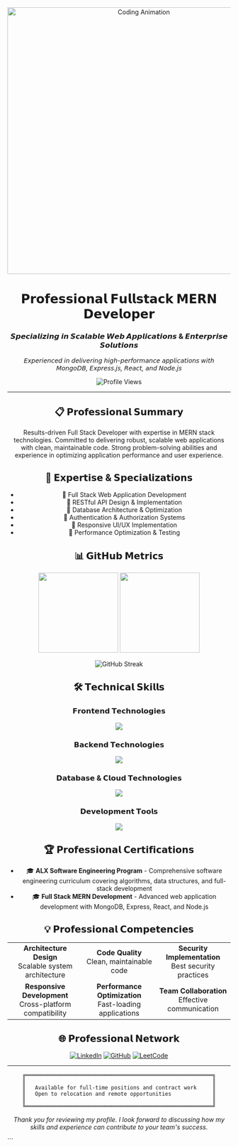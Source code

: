 <div align="center">
  <img src="https://user-images.githubusercontent.com/74038190/213910845-af37a709-8995-40d6-be59-724526e3c3d7.gif" alt="Coding Animation" width="600"/>
  
  # 𝗣𝗿𝗼𝗳𝗲𝘀𝘀𝗶𝗼𝗻𝗮𝗹 𝗙𝘂𝗹𝗹𝘀𝘁𝗮𝗰𝗸 𝗠𝗘𝗥𝗡 𝗗𝗲𝘃𝗲𝗹𝗼𝗽𝗲𝗿
  
  ### 𝙎𝙥𝙚𝙘𝙞𝙖𝙡𝙞𝙯𝙞𝙣𝙜 𝙞𝙣 𝙎𝙘𝙖𝙡𝙖𝙗𝙡𝙚 𝙒𝙚𝙗 𝘼𝙥𝙥𝙡𝙞𝙘𝙖𝙩𝙞𝙤𝙣𝙨 & 𝙀𝙣𝙩𝙚𝙧𝙥𝙧𝙞𝙨𝙚 𝙎𝙤𝙡𝙪𝙩𝙞𝙤𝙣𝙨
  
  *𝘌𝘹𝘱𝘦𝘳𝘪𝘦𝘯𝘤𝘦𝘥 𝘪𝘯 𝘥𝘦𝘭𝘪𝘷𝘦𝘳𝘪𝘯𝘨 𝘩𝘪𝘨𝘩-𝘱𝘦𝘳𝘧𝘰𝘳𝘮𝘢𝘯𝘤𝘦 𝘢𝘱𝘱𝘭𝘪𝘤𝘢𝘵𝘪𝘰𝘯𝘴 𝘸𝘪𝘵𝘩 𝘔𝘰𝘯𝘨𝘰𝘋𝘉, 𝘌𝘹𝘱𝘳𝘦𝘴𝘴.𝘫𝘴, 𝘙𝘦𝘢𝘤𝘵, 𝘢𝘯𝘥 𝘕𝘰𝘥𝘦.𝘫𝘴*
  
  <img src="https://komarev.com/ghpvc/?username=initials101&color=0e75b6&style=flat-square&label=Profile+Views" alt="Profile Views"/>
  
  ---
  
  ## 📋 𝗣𝗿𝗼𝗳𝗲𝘀𝘀𝗶𝗼𝗻𝗮𝗹 𝗦𝘂𝗺𝗺𝗮𝗿𝘆
  
  Results-driven Full Stack Developer with expertise in MERN stack technologies. Committed to delivering robust, scalable web applications with clean, maintainable code. Strong problem-solving abilities and experience in optimizing application performance and user experience.
  
  ## 💼 𝗘𝘅𝗽𝗲𝗿𝘁𝗶𝘀𝗲 & 𝗦𝗽𝗲𝗰𝗶𝗮𝗹𝗶𝘇𝗮𝘁𝗶𝗼𝗻𝘀
  
  - 🔹 Full Stack Web Application Development
  - 🔹 RESTful API Design & Implementation
  - 🔹 Database Architecture & Optimization
  - 🔹 Authentication & Authorization Systems
  - 🔹 Responsive UI/UX Implementation
  - 🔹 Performance Optimization & Testing
  
  ## 📊 𝗚𝗶𝘁𝗛𝘂𝗯 𝗠𝗲𝘁𝗿𝗶𝗰𝘀
  
  <div align="center">
    <img height="180em" src="https://github-readme-stats.vercel.app/api?username=initials101&show_icons=true&theme=tokyonight&hide_border=true&count_private=true"/>
    <img height="180em" src="https://github-readme-stats.vercel.app/api/top-langs/?username=initials101&layout=compact&theme=tokyonight&hide_border=true"/>
  </div>
  
  ![GitHub Streak](https://streak-stats.demolab.com?user=initials101&theme=tokyonight&hide_border=true)
  
  ## 🛠️ 𝗧𝗲𝗰𝗵𝗻𝗶𝗰𝗮𝗹 𝗦𝗸𝗶𝗹𝗹𝘀
  
  ### 𝗙𝗿𝗼𝗻𝘁𝗲𝗻𝗱 𝗧𝗲𝗰𝗵𝗻𝗼𝗹𝗼𝗴𝗶𝗲𝘀
  <p align="center">
    <img src="https://skillicons.dev/icons?i=react,nextjs,js,ts,html,css,tailwind,styledcomponents&theme=dark" />
  </p>
  
  ### 𝗕𝗮𝗰𝗸𝗲𝗻𝗱 𝗧𝗲𝗰𝗵𝗻𝗼𝗹𝗼𝗴𝗶𝗲𝘀
  <p align="center">
    <img src="https://skillicons.dev/icons?i=nodejs,express,python,django&theme=dark" />
  </p>
  
  ### 𝗗𝗮𝘁𝗮𝗯𝗮𝘀𝗲 & 𝗖𝗹𝗼𝘂𝗱 𝗧𝗲𝗰𝗵𝗻𝗼𝗹𝗼𝗴𝗶𝗲𝘀
  <p align="center">
    <img src="https://skillicons.dev/icons?i=mongodb,mysql,firebase,aws&theme=dark" />
  </p>
  
  ### 𝗗𝗲𝘃𝗲𝗹𝗼𝗽𝗺𝗲𝗻𝘁 𝗧𝗼𝗼𝗹𝘀
  <p align="center">
    <img src="https://skillicons.dev/icons?i=vscode,git,github,postman,linux,vim,docker,figma&theme=dark" />
  </p>
  
  ## 🏆 𝗣𝗿𝗼𝗳𝗲𝘀𝘀𝗶𝗼𝗻𝗮𝗹 𝗖𝗲𝗿𝘁𝗶𝗳𝗶𝗰𝗮𝘁𝗶𝗼𝗻𝘀
  
  - 🎓 **ALX Software Engineering Program** - Comprehensive software engineering curriculum covering algorithms, data structures, and full-stack development
  - 🎓 **Full Stack MERN Development** - Advanced web application development with MongoDB, Express, React, and Node.js

  
  ## 💡 𝗣𝗿𝗼𝗳𝗲𝘀𝘀𝗶𝗼𝗻𝗮𝗹 𝗖𝗼𝗺𝗽𝗲𝘁𝗲𝗻𝗰𝗶𝗲𝘀
  
  <table align="center">
    <tr>
      <td align="center"><b>Architecture Design</b><br>Scalable system architecture</td>
      <td align="center"><b>Code Quality</b><br>Clean, maintainable code</td>
      <td align="center"><b>Security Implementation</b><br>Best security practices</td>
    </tr>
    <tr>
      <td align="center"><b>Responsive Development</b><br>Cross-platform compatibility</td>
      <td align="center"><b>Performance Optimization</b><br>Fast-loading applications</td>
      <td align="center"><b>Team Collaboration</b><br>Effective communication</td>
    </tr>
  </table>
  
  ## 🌐 𝗣𝗿𝗼𝗳𝗲𝘀𝘀𝗶𝗼𝗻𝗮𝗹 𝗡𝗲𝘁𝘄𝗼𝗿𝗸
  
  <div align="center">
    
  [![LinkedIn](https://img.shields.io/badge/LinkedIn-0077B5?style=for-the-badge&logo=linkedin&logoColor=white)](https://linkedin.com/in/initials101)
  [![GitHub](https://img.shields.io/badge/GitHub-100000?style=for-the-badge&logo=github&logoColor=white)](https://github.com/initials101)
  [![LeetCode](https://img.shields.io/badge/LeetCode-FFA116?style=for-the-badge&logo=leetcode&logoColor=black)](https://www.leetcode.com/initials101)
  
  </div>
  
  ---
  
  <div align="center">
    
  ```
  ╔═══════════════════════════════════════════════════════════╗
  ║                                                           ║
  ║   Available for full-time positions and contract work     ║
  ║   Open to relocation and remote opportunities             ║
  ║                                                           ║
  ╚═══════════════════════════════════════════════════════════╝
  ```
    
  *Thank you for reviewing my profile. I look forward to discussing how my skills and experience can contribute to your team's success.*
    
  </div>
</div>
```
